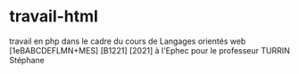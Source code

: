 # travail-html
travail en php dans le cadre du cours de Langages orientés web [1eBABCDEFLMN+MES] [B1221] [2021] à l'Ephec pour le professeur TURRIN Stéphane
